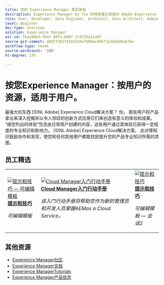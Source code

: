 ```yaml
---
title: 您的 Experience Manager 真实体验
description: Experience Manager by You 的特色是已凭借对 Adobe Experience Manager 的了解达到一定专业和影响力水平的普通用户创建的用户生成内容。
role: User, Developer, Data Engineer, Architect, Data Architect, Admin, Leader
level: Beginner
doc-type: overview
solution: Experience Manager
exl-id: f6aa9dbd-fb4f-40fa-b607-174755a1ca9f
source-git-commit: d8dff20274341594e7b00ee36671e3d5dd6a67ba
workflow-type: tm+mt
source-wordcount: '188'
ht-degree: 23%

---
```


# 按您Experience Manager：按用户的资源，适用于用户。

最强大的东西 [!DNL Adobe] Experience Cloud解决方案？ 你。 那些用户将产品拿出来深入挖掘并以令人惊叹的创新方式应用它们来创造有意义的体验和成果。 “按您列出的体验”包含由日常用户创建的内容，这些用户通过其体验已获得一定程度的专业知识和影响力。 [!DNL Adobe] Experience Cloud解决方案。 此对等知识鼓励协作和发现，使您和任何其他用户都能找到提升您的产品专业知识所需的灵感。

<div id="recs-overview-body-1"></div>
<div id="recs-overview-body-2"></div>
<div id="recs-overview-body-3"></div>
<div id="recs-overview-body-4"></div>
<div id="recs-overview-body-5"></div>
<div id="recs-overview-body-6"></div>

<div id="staff-picks-section">

## 员工精选

<table>
<tr>
  <td>
    <a href="/help/experience-manager/sites/expert-resources/champion-tips-1.md">
      <img alt="提示和技巧 — 可编辑模板" src="https://video.tv.adobe.com/v/3409424?format=jpeg" />
    </a>
    <div>
      <a href="/help/experience-manager/sites/expert-resources/champion-tips-1.md">
    <strong>提示和技巧</strong>
    </a>
    </div>
    <p>
    <em>可编辑模板</em>
    <p>
  </td>
  <td>
    <a href="/help/experience-manager/cloud-service/expert-resources/aem-champions/onboarding-playbook.md">
      <img alt="Cloud Manager入门行动手册" src="https://video.tv.adobe.com/v/3419299?format=jpeg" />
    </a>
    <div>
      <a href="/help/experience-manager/cloud-service/expert-resources/aem-champions/onboarding-playbook.md">
    <strong>Cloud Manager入门行动手册</strong>
    </a>
    </div>
    <p>
    <em>该入门行动手册将帮助您作为新的管理员和开发人员掌握AEMas a Cloud Service。</em>
    <p>
  </td>
  <td>
    <a href="/help/experience-manager/sites/expert-resources/champion-tips-2.md">
      <img alt="提示和技巧" src="https://video.tv.adobe.com/v/3409427?format=jpeg" />
    </a>
    <div>
      <a href="/help/experience-manager/sites/expert-resources/champion-tips-2.md">
    <strong>提示和技巧</strong>
    </a>
    </div>
    <p>
    <em>可编辑模板 — 会话2</em>
    <p>
  </td>
</tr>
</table>

</div>

## 其他资源

* [Experience Manager社区](https://experienceleaguecommunities.adobe.com/t5/adobe-experience-manager/ct-p/adobe-experience-manager-community)
* [Experience Manager文档](https://experienceleague.adobe.com/docs/experience-manager-cloud-service.html)
* [Experience ManagerTutorials](https://experienceleague.adobe.com/docs/experience-manager-learn/aem-tutorials/overview.html)
* [Experience Manager产品信息](https://business.adobe.com/products/experience-manager/adobe-experience-manager.html)
